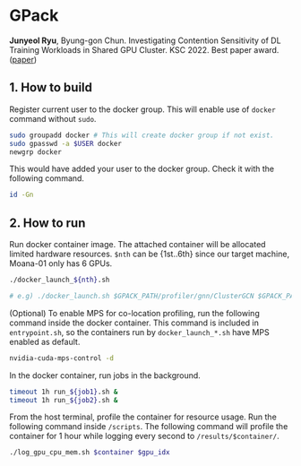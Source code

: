 # GPack

**Junyeol Ryu**, Byung-gon Chun. Investigating Contention Sensitivity of DL Training Workloads in Shared GPU Cluster. KSC 2022. Best paper award. ([paper](https://scholar.google.com/citations?view_op=view_citation&hl=ko&user=dMVmdXsAAAAJ&citation_for_view=dMVmdXsAAAAJ:u5HHmVD_uO8C))

## 1. How to build
Register current user to the docker group. This will enable use of `docker` command without `sudo`.  
```zsh
sudo groupadd docker # This will create docker group if not exist.
sudo gpasswd -a $USER docker
newgrp docker
```
This would have added your user to the docker group. Check it with the following command. 
```zsh
id -Gn
```

## 2. How to run
Run docker container image. The attached container will be allocated limited hardware resources. `$nth` can be {1st..6th} since our target machine, Moana-01 only has 6 GPUs. 
```zsh
./docker_launch_${nth}.sh 

# e.g) ./docker_launch.sh $GPACK_PATH/profiler/gnn/ClusterGCN $GPACK_PATH/profiler/gnn/GraphRNN 0 clustergcn_graphrnn 0
```
(Optional) To enable MPS for co-location profiling, run the following command inside the docker container. This command is included in `entrypoint.sh`, so the containers run by `docker_launch_*.sh` have MPS enabled as default.
```zsh
nvidia-cuda-mps-control -d
```

In the docker container, run jobs in the background. 
```zsh
timeout 1h run_${job1}.sh &
timeout 1h run_${job2}.sh &
```

From the host terminal, profile the container for resource usage. Run the following command inside `/scripts`. The following command will profile the container for 1 hour while logging every second to `/results/$container/`. 
```zsh 
./log_gpu_cpu_mem.sh $container $gpu_idx
```
